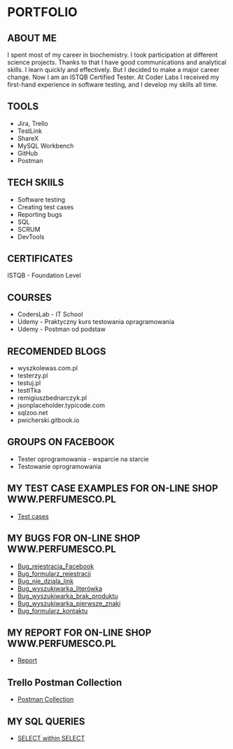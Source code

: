 # PORTFOLIO
## ABOUT ME
I spent most of my career in biochemistry. I took participation at different science projects. Thanks to that I have good communications and analytical skills. I learn quickly and effectively. But I decided to make a major career change. Now I am an ISTQB Certified Tester. At Coder Labs I received my first-hand experience in software testing, and I develop my skills all time.
## TOOLS
* Jira, Trello
* TestLink
* ShareX
* MySQL Workbench
* GitHub
* Postman
## TECH SKIILS
* Software testing
* Creating test cases
* Reporting bugs
* SQL
* SCRUM
* DevTools
## CERTIFICATES
ISTQB - Foundation Level
## COURSES
* CodersLab - IT School
* Udemy - Praktyczny kurs testowania opragramowania
* Udemy - Postman od podstaw
## RECOMENDED BLOGS
* wyszkolewas.com.pl
* testerzy.pl
* testuj.pl
* testITka
* remigiuszbednarczyk.pl
* jsonplaceholder.typicode.com
* sqlzoo.net 
* pwicherski.gitbook.io
## GROUPS ON FACEBOOK
* Tester oprogramowania - wsparcie na starcie
* Testowanie oprogramowania
## MY TEST CASE EXAMPLES FOR ON-LINE SHOP WWW.PERFUMESCO.PL
* [Test cases](https://drive.google.com/file/d/1WVVDvDxyjdQz50WZs_SGJwwxn1ResKYg/view?usp=sharing)
## MY BUGS FOR ON-LINE SHOP WWW.PERFUMESCO.PL
* [Bug_rejestracja_Facebook](https://drive.google.com/file/d/1nXIaf4HaMSOTBKwNa_5UziOTr0g0ZKUl/view?usp=sharing)
* [Bug_formularz_rejestracji](https://drive.google.com/file/d/1nXIaf4HaMSOTBKwNa_5UziOTr0g0ZKUl/view?usp=sharing)
* [Bug_nie_dziala_link](https://drive.google.com/file/d/1Jc7Pr9KfnLnp47GJk3on6yA__q8b88VK/view?usp=sharing)
* [Bug_wyszukiwarka_literówka](https://drive.google.com/file/d/1HU41MeKBLhJp8uxh6_LUiNbCYGTFv8G0/view?usp=sharing)
* [Bug_wyszukiwarka_brak_produktu](https://drive.google.com/file/d/1HU41MeKBLhJp8uxh6_LUiNbCYGTFv8G0/view?usp=sharing)
* [Bug_wyszukiwarka_pierwsze_znaki](https://drive.google.com/file/d/1Qt75z3i7xHHWIYb9rAa6FtI977_vsVto/view?usp=sharing)
* [Bug_formularz_kontaktu](https://drive.google.com/file/d/1Qt75z3i7xHHWIYb9rAa6FtI977_vsVto/view?usp=sharing)
## MY REPORT FOR ON-LINE SHOP WWW.PERFUMESCO.PL
* [Report](https://drive.google.com/file/d/1PzbzsBwcIdMcYdsXYzKjAUsD4l6dxWMu/view?usp=sharing)
## Trello Postman Collection
* [Postman Collection](https://drive.google.com/file/d/1FY4k794amY2GJVxKWV43onX3yNjkZFIh/view?usp=sharing)
## MY SQL QUERIES
* [SELECT within SELECT](https://drive.google.com/file/d/1lQI4csM9gv7F7PHGolLpR3IH4g1RgIsT/view?usp=sharing)
